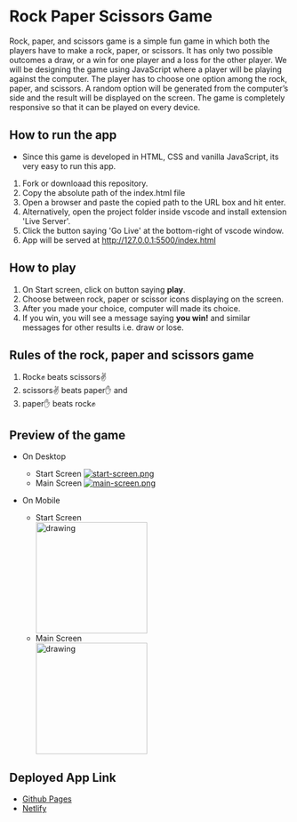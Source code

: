 # Rock Paper Scissors Game
Rock, paper, and scissors game is a simple fun game in which both the players have to make a rock, paper, or scissors. It has only two possible outcomes a draw, or a win for one player and a loss for the other player. We will be designing the game using JavaScript where a player will be playing against the computer. The player has to choose one option among the rock, paper, and scissors. A random option will be generated from the computer’s side and the result will be displayed on the screen. The game is completely responsive so that it can be played on every device.

## How to run the app

- Since this game is developed in HTML, CSS and vanilla JavaScript, its very easy to run this app.
1. Fork or downloaad this repository.
2. Copy the absolute path of the index.html file
3. Open a browser and paste the copied path to the URL box and hit enter.
4. Alternatively, open the project folder inside vscode and install extension 'Live Server'.
5. Click the button saying 'Go Live' at the bottom-right of vscode window. 
6. App will be served at http://127.0.0.1:5500/index.html 

## How to play

1. On Start screen, click on button saying <b>play</b>.
2. Choose between rock, paper or scissor icons displaying on the screen.
3. After you made your choice, computer will made its choice.
4. If you win, you will see a message saying <b>you win!</b> and similar messages for other results i.e. draw or lose.

## Rules of the rock, paper and scissors game

1. Rock✊ beats scissors✌️
2. scissors✌️ beats paper✋ and
3. paper✋ beats rock✊

## Preview of the game
- On Desktop
  - Start Screen
  [![start-screen.png](https://i.postimg.cc/RVB43NpZ/start-screen.png)](https://postimg.cc/232PM8fs)  
  - Main Screen
  [![main-screen.png](https://i.postimg.cc/C1FzGx49/main-screen.png)](https://postimg.cc/CZQhYYX4)
 
- On Mobile
  - Start Screen
    <div>
      <img src="https://i.postimg.cc/Vvypxx0B/start-screen.jpg)](https://postimg.cc/BLgmDwgX" alt="drawing" width="200"/> 
    </div>
  - Main Screen
    <div>
       <img src="https://i.postimg.cc/6qdgtMds/main-screen.jpg)](https://postimg.cc/jnSZhQgv" alt="drawing" width="200"/>
    </div>
  
 ## Deployed App Link
 
  - <a href="https://sumitkcs.github.io/RockPaperScissors/" target="_top"> Github Pages </a> 
  - <a href="https://rps-sumit.netlify.app/" target="_top">Netlify</a>
  

